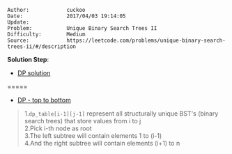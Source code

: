 
    Author:            cuckoo
    Date:              2017/04/03 19:14:05
    Update:            
    Problem:           Unique Binary Search Trees II
    Difficulty:        Medium
    Source:            https://leetcode.com/problems/unique-binary-search-trees-ii/#/description

__Solution Step__:
 - [DP solution](https://discuss.leetcode.com/topic/6711/share-a-c-dp-solution-with-o-1-space)

=====
 - [DP - top to bottom](https://discuss.leetcode.com/topic/17204/20ms-c-top-down-dp-solution)  

 >1.`dp_table[i-1][j-1]` represent all structurally unique BST's (binary search trees) that store values from i to j  
 2.Pick i-th node as root  
 3.The left subtree will contain elements 1 to (i-1)  
 4.And the right subtree will contain elements (i+1) to n
